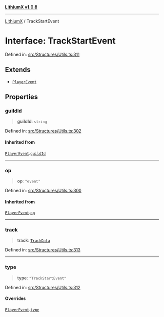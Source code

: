 [**LithiumX v1.0.8**](../README.md)

***

[LithiumX](../globals.md) / TrackStartEvent

# Interface: TrackStartEvent

Defined in: [src/Structures/Utils.ts:311](https://github.com/anantix-network/LithiumX/blob/6d83bed841f7c0d8766531c5310768bcb05e7f91/src/Structures/Utils.ts#L311)

## Extends

- [`PlayerEvent`](PlayerEvent.md)

## Properties

### guildId

> **guildId**: `string`

Defined in: [src/Structures/Utils.ts:302](https://github.com/anantix-network/LithiumX/blob/6d83bed841f7c0d8766531c5310768bcb05e7f91/src/Structures/Utils.ts#L302)

#### Inherited from

[`PlayerEvent`](PlayerEvent.md).[`guildId`](PlayerEvent.md#guildid)

***

### op

> **op**: `"event"`

Defined in: [src/Structures/Utils.ts:300](https://github.com/anantix-network/LithiumX/blob/6d83bed841f7c0d8766531c5310768bcb05e7f91/src/Structures/Utils.ts#L300)

#### Inherited from

[`PlayerEvent`](PlayerEvent.md).[`op`](PlayerEvent.md#op)

***

### track

> **track**: [`TrackData`](TrackData.md)

Defined in: [src/Structures/Utils.ts:313](https://github.com/anantix-network/LithiumX/blob/6d83bed841f7c0d8766531c5310768bcb05e7f91/src/Structures/Utils.ts#L313)

***

### type

> **type**: `"TrackStartEvent"`

Defined in: [src/Structures/Utils.ts:312](https://github.com/anantix-network/LithiumX/blob/6d83bed841f7c0d8766531c5310768bcb05e7f91/src/Structures/Utils.ts#L312)

#### Overrides

[`PlayerEvent`](PlayerEvent.md).[`type`](PlayerEvent.md#type)
